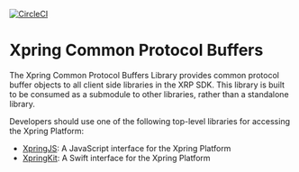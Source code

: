 [![CircleCI](https://img.shields.io/circleci/build/github/xpring-eng/xpring-common-protos/master?style=flat-square&token=0c0a6cd726bae3421cc9bbc52aa603946689b17e)](https://circleci.com/gh/xpring-eng/terram-protos/tree/master)

# Xpring Common Protocol Buffers

The Xpring Common Protocol Buffers Library provides common protocol buffer objects to all client side libraries in the XRP SDK. This library is built to be consumed as a submodule to other libraries, rather than a standalone library. 

Developers should use one of the following top-level libraries for accessing the Xpring Platform:
- [XpringJS](http://github.com/xpring-eng/xpring-js): A JavaScript interface for the Xpring Platform
- [XpringKit](http://github.com/xpring-eng/xpringkit): A Swift interface for the Xpring Platform

